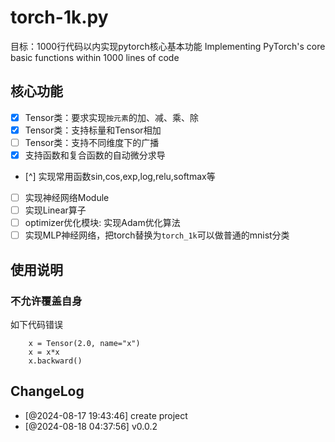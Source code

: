 # torch-1k.py
目标：1000行代码以内实现pytorch核心基本功能 Implementing PyTorch's core basic functions within 1000 lines of code

## 核心功能
- [x] Tensor类：要求实现`按元素`的加、减、乘、除
- [x] Tensor类：支持标量和Tensor相加
- [ ] Tensor类：支持不同维度下的广播
- [x] 支持函数和复合函数的自动微分求导
- [^] 实现常用函数sin,cos,exp,log,relu,softmax等
- [ ] 实现神经网络Module
- [ ] 实现Linear算子
- [ ] optimizer优化模块: 实现Adam优化算法
- [ ] 实现MLP神经网络，把torch替换为`torch_1k`可以做普通的mnist分类

## 使用说明

### 不允许覆盖自身
如下代码错误
```
    x = Tensor(2.0, name="x")
    x = x*x
    x.backward()
```

## ChangeLog
- [@2024-08-17 19:43:46] create project
- [@2024-08-18 04:37:56] v0.0.2
